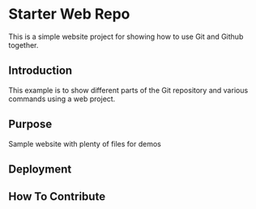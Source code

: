 # Starter Web Repo

This is a simple website project for showing how to use Git and Github together.

## Introduction

This example is to show different parts of the Git repository and various commands using a web project. 

## Purpose

Sample website with plenty of files for demos

## Deployment

## How To Contribute